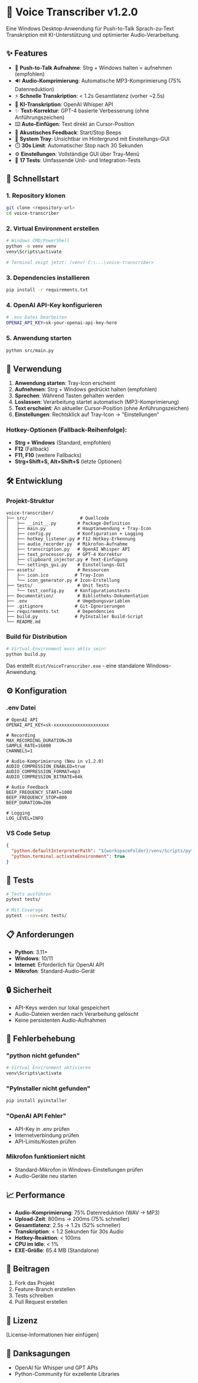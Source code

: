 # 🎤 Voice Transcriber v1.2.0

Eine Windows Desktop-Anwendung für Push-to-Talk Sprach-zu-Text Transkription mit
KI-Unterstützung und optimierter Audio-Verarbeitung.

## ✨ Features

- 🎤 **Push-to-Talk Aufnahme**: Strg + Windows halten = aufnehmen (empfohlen)
- 🔊 **Audio-Komprimierung**: Automatische MP3-Komprimierung (75% Datenreduktion)
- ⚡ **Schnelle Transkription**: < 1.2s Gesamtlatenz (vorher ~2.5s)
- 🤖 **KI-Transkription**: OpenAI Whisper API
- ✨ **Text-Korrektur**: GPT-4 basierte Verbesserung (ohne Anführungszeichen)
- ⌨️ **Auto-Einfügen**: Text direkt an Cursor-Position
- 🔔 **Akustisches Feedback**: Start/Stop Beeps
- 📍 **System Tray**: Unsichtbar im Hintergrund mit Einstellungs-GUI
- ⏱️ **30s Limit**: Automatischer Stop nach 30 Sekunden
- ⚙️ **Einstellungen**: Vollständige GUI über Tray-Menü
- 🧪 **17 Tests**: Umfassende Unit- und Integration-Tests

## 🚀 Schnellstart

### 1. Repository klonen

```bash
git clone <repository-url>
cd voice-transcriber
```

### 2. Virtual Environment erstellen

```bash
# Windows CMD/PowerShell
python -m venv venv
venv\Scripts\activate

# Terminal zeigt jetzt: (venv) C:\...\voice-transcriber>
```

### 3. Dependencies installieren

```bash
pip install -r requirements.txt
```

### 4. OpenAI API-Key konfigurieren

```bash
# .env Datei bearbeiten
OPENAI_API_KEY=sk-your-openai-api-key-here
```

### 5. Anwendung starten

```bash
python src/main.py
```

## 🎯 Verwendung

1. **Anwendung starten**: Tray-Icon erscheint
2. **Aufnehmen**: Strg + Windows gedrückt halten (empfohlen)
3. **Sprechen**: Während Tasten gehalten werden
4. **Loslassen**: Verarbeitung startet automatisch (MP3-Komprimierung)
5. **Text erscheint**: An aktueller Cursor-Position (ohne Anführungszeichen)
6. **Einstellungen**: Rechtsklick auf Tray-Icon → "Einstellungen"

### Hotkey-Optionen (Fallback-Reihenfolge):
- **Strg + Windows** (Standard, empfohlen)
- **F12** (Fallback)
- **F11, F10** (weitere Fallbacks)
- **Strg+Shift+S, Alt+Shift+S** (letzte Optionen)

## 🛠️ Entwicklung

### Projekt-Struktur

```
voice-transcriber/
├── src/                    # Quellcode
│   ├── __init__.py        # Package-Definition
│   ├── main.py            # Hauptanwendung + Tray-Icon
│   ├── config.py          # Konfiguration + Logging
│   ├── hotkey_listener.py # F12 Hotkey-Erkennung
│   ├── audio_recorder.py  # Mikrofon-Aufnahme
│   ├── transcription.py   # OpenAI Whisper API
│   ├── text_processor.py  # GPT-4 Korrektur
│   ├── clipboard_injector.py # Text-Einfügung
│   └── settings_gui.py    # Einstellungs-GUI
├── assets/                # Ressourcen
│   ├── icon.ico          # Tray-Icon
│   └── icon_generator.py # Icon-Erstellung
├── tests/                 # Unit Tests
│   └── test_config.py    # Konfigurationstests
├── Documentation/         # Bibliotheks-Dokumentation
├── .env                   # Umgebungsvariablen
├── .gitignore            # Git-Ignorierungen
├── requirements.txt       # Dependencies
├── build.py              # PyInstaller Build-Script
└── README.md
```

### Build für Distribution

```bash
# Virtual Environment muss aktiv sein!
python build.py
```

Das erstellt `dist/VoiceTranscriber.exe` - eine standalone Windows-Anwendung.

## ⚙️ Konfiguration

### .env Datei

```env
# OpenAI API
OPENAI_API_KEY=sk-xxxxxxxxxxxxxxxxxxxxx

# Recording
MAX_RECORDING_DURATION=30
SAMPLE_RATE=16000
CHANNELS=1

# Audio-Komprimierung (Neu in v1.2.0)
AUDIO_COMPRESSION_ENABLED=true
AUDIO_COMPRESSION_FORMAT=mp3
AUDIO_COMPRESSION_BITRATE=64k

# Audio Feedback
BEEP_FREQUENCY_START=1000
BEEP_FREQUENCY_STOP=800
BEEP_DURATION=200

# Logging
LOG_LEVEL=INFO
```

### VS Code Setup

```json
{
  "python.defaultInterpreterPath": "${workspaceFolder}/venv/Scripts/python.exe",
  "python.terminal.activateEnvironment": true
}
```

## 🧪 Tests

```bash
# Tests ausführen
pytest tests/

# Mit Coverage
pytest --cov=src tests/
```

## 📋 Anforderungen

- **Python**: 3.11+
- **Windows**: 10/11
- **Internet**: Erforderlich für OpenAI API
- **Mikrofon**: Standard-Audio-Gerät

## 🔒 Sicherheit

- API-Keys werden nur lokal gespeichert
- Audio-Dateien werden nach Verarbeitung gelöscht
- Keine persistenten Audio-Aufnahmen

## 🐛 Fehlerbehebung

### "python nicht gefunden"

```bash
# Virtual Environment aktivieren
venv\Scripts\activate
```

### "PyInstaller nicht gefunden"

```bash
pip install pyinstaller
```

### "OpenAI API Fehler"

- API-Key in .env prüfen
- Internetverbindung prüfen
- API-Limits/Kosten prüfen

### Mikrofon funktioniert nicht

- Standard-Mikrofon in Windows-Einstellungen prüfen
- Audio-Geräte neu starten

## 📈 Performance

- **Audio-Komprimierung**: 75% Datenreduktion (WAV → MP3)
- **Upload-Zeit**: 800ms → 200ms (75% schneller)
- **Gesamtlatenz**: 2.5s → 1.2s (52% schneller)
- **Transkription**: < 1.2 Sekunden für 30s Audio
- **Hotkey-Reaktion**: < 100ms
- **CPU im Idle**: < 1%
- **EXE-Größe**: 65.4 MB (Standalone)

## 🤝 Beitragen

1. Fork das Projekt
2. Feature-Branch erstellen
3. Tests schreiben
4. Pull Request erstellen

## 📄 Lizenz

[License-Informationen hier einfügen]

## 🙏 Danksagungen

- OpenAI für Whisper und GPT APIs
- Python-Community für exzellente Libraries
